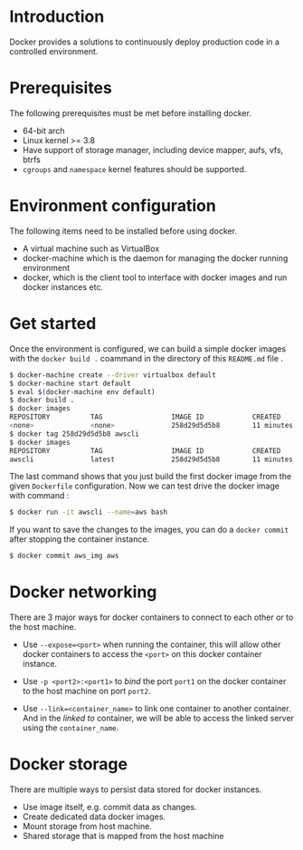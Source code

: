 # Introduction

Docker provides a solutions to continuously deploy production code in a
controlled environment.

# Prerequisites

The following prerequisites must be met before installing docker. 

- 64-bit arch
- Linux kernel >= 3.8
- Have support of storage manager, including device mapper, aufs, vfs, btrfs
- `cgroups` and `namespace` kernel features should be supported. 

# Environment configuration

The following items need to be installed before using docker.

- A virtual machine such as VirtualBox
- docker-machine which is the daemon for managing the docker running
  environment
- docker, which is the client tool to interface with docker images and run
  docker instances etc.

# Get started

Once the environment is configured, we can build a simple docker images
with the `docker build .` coammand in the directory of this `README.md`
file .

``` bash
$ docker-machine create --driver virtualbox default
$ docker-machine start default
$ eval $(docker-machine env default)
$ docker build .
$ docker images
REPOSITORY          TAG                 IMAGE ID            CREATED             SIZE
<none>              <none>              258d29d5d5b8        11 minutes ago      726.8 MB
$ docker tag 258d29d5d5b8 awscli
$ docker images
REPOSITORY          TAG                 IMAGE ID            CREATED             SIZE
awscli              latest              258d29d5d5b8        11 minutes ago      726.8 MB
```

The last command shows that you just build the first docker image from the
given `Dockerfile` configuration. Now we can test drive the docker image
with command :

``` bash
$ docker run -it awscli --name=aws bash
```

If you want to save the changes to the images, you can do a `docker commit`
after stopping the container instance.

``` bash
$ docker commit aws_img aws
```

# Docker networking

There are 3 major ways for docker containers to connect to each other or to
the host machine.

- Use `--expose=<port>` when running the container, this will allow other
  docker containers to access the `<port>` on this docker container
  instance.

- Use `-p <port2>:<port1>` to *bind* the port `port1` on the docker container to the
  host machine on port `port2`.

- Use `--link=<container_name>` to link one container to another
  container. And in the *linked to* container, we will be able to access
  the linked server using the `container_name`.

# Docker storage

There are multiple ways to persist data stored for docker instances. 

- Use image itself, e.g. commit data as changes. 
- Create dedicated data docker images. 
- Mount storage from host machine.
- Shared storage that is mapped from the host machine 
